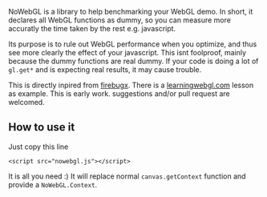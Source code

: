 NoWebGL is a library to help benchmarking your WebGL demo.
In short, it declares all WebGL functions as dummy,
so you can measure more accuratly the time taken by the rest e.g. javascript.

Its purpose is to rule out WebGL performance when you optimize, and thus
see more clearly the effect of your javascript.
This isnt foolproof, mainly because the dummy functions are real dummy.
If your code is doing a lot of ```gl.get*``` and is expecting real results, it may cause trouble.

This is directly inpired from [firebugx](http://code.google.com/p/fbug/source/browse/branches/firebug1.2/lite/firebugx.js).
There is a [learningwebgl.com](http://learningwebgl.com/blog/?p=28) lesson as example.
This is early work. suggestions and/or pull request are welcomed.

## How to use it

Just copy this line

```
<script src="nowebgl.js"></script>
```

It is all you need :) It will replace normal ```canvas.getContext``` function
and provide a ```NoWebGL.Context```.